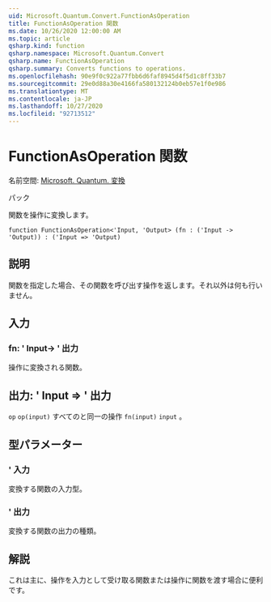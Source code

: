 ```yaml
---
uid: Microsoft.Quantum.Convert.FunctionAsOperation
title: FunctionAsOperation 関数
ms.date: 10/26/2020 12:00:00 AM
ms.topic: article
qsharp.kind: function
qsharp.namespace: Microsoft.Quantum.Convert
qsharp.name: FunctionAsOperation
qsharp.summary: Converts functions to operations.
ms.openlocfilehash: 90e9f0c922a77fbb6d6faf8945d4f5d1c8ff33b7
ms.sourcegitcommit: 29e0d88a30e4166fa580132124b0eb57e1f0e986
ms.translationtype: MT
ms.contentlocale: ja-JP
ms.lasthandoff: 10/27/2020
ms.locfileid: "92713512"
---
```

# <a name="functionasoperation-function"></a>FunctionAsOperation 関数

名前空間: [Microsoft. Quantum. 変換](xref:Microsoft.Quantum.Convert)

パック [](https://nuget.org/packages/)


関数を操作に変換します。

```qsharp
function FunctionAsOperation<'Input, 'Output> (fn : ('Input -> 'Output)) : ('Input => 'Output)
```


## <a name="description"></a>説明

関数を指定した場合、その関数を呼び出す操作を返します。それ以外は何も行いません。

## <a name="input"></a>入力

### <a name="fn--input---output"></a>fn: ' Input-> ' 出力

操作に変換される関数。



## <a name="output--input--output"></a>出力: ' Input => ' 出力 

`op` `op(input)` すべてのと同一の操作 `fn(input)` `input` 。

## <a name="type-parameters"></a>型パラメーター

### <a name="input"></a>' 入力

変換する関数の入力型。
### <a name="output"></a>' 出力

変換する関数の出力の種類。

## <a name="remarks"></a>解説

これは主に、操作を入力として受け取る関数または操作に関数を渡す場合に便利です。